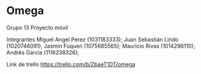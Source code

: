 # Omega
Grupo 13
Proyecto móvil

Integrantes 
Miguel Angel Perez (1031183333); Juan Sebastián Lindo (1020746091); Jasmin Fuquen (1075685565); Mauricio Rivas (1014296110); Andrés García (1116238326); 

Link de trello
https://trello.com/b/ZbaeT1DT/omega